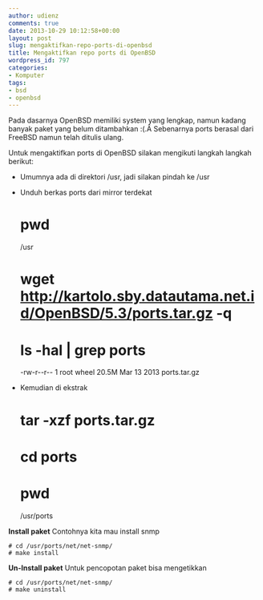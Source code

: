 ```yaml
---
author: udienz
comments: true
date: 2013-10-29 10:12:58+00:00
layout: post
slug: mengaktifkan-repo-ports-di-openbsd
title: Mengaktifkan repo ports di OpenBSD
wordpress_id: 797
categories:
- Komputer
tags:
- bsd
- openbsd
---
```


Pada dasarnya OpenBSD memiliki system yang lengkap, namun kadang banyak paket yang belum ditambahkan :(.Â Sebenarnya ports berasal dari FreeBSD namun telah ditulis ulang.

Untuk mengaktifkan ports di OpenBSD silakan mengikuti langkah langkah berikut:



	
  * Umumnya ada di direktori /usr, jadi silakan pindah ke /usr

	
  * Unduh berkas ports dari mirror terdekat



    
    # pwd
    /usr
    # wget http://kartolo.sby.datautama.net.id/OpenBSD/5.3/ports.tar.gz -q
    # ls -hal | grep ports 
    -rw-r--r--   1 root  wheel  20.5M Mar 13  2013 ports.tar.gz





	
  * Kemudian di ekstrak



    
    # tar -xzf ports.tar.gz
    # cd ports                                                                                                                                      
    # pwd
    /usr/ports


**Install paket**
Contohnya kita mau install snmp

    
    # cd /usr/ports/net/net-snmp/
    # make install


**Un-Install paket**
Untuk pencopotan paket bisa mengetikkan

    
    # cd /usr/ports/net/net-snmp/
    # make uninstall
